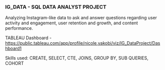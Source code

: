 ### IG_DATA - SQL DATA ANALYST PROJECT

Analyzing Instagram-like data to ask and answer questions regarding user activity and engagement, user retention and growth, and content performance.

TABLEAU Dashboard - https://public.tableau.com/app/profile/nicole.yakobi/viz/IG_DataProject/Dashboard1

Skills used: CREATE, SELECT, CTE, JOINS, GROUP BY, SUB QUERIES, COHORT
